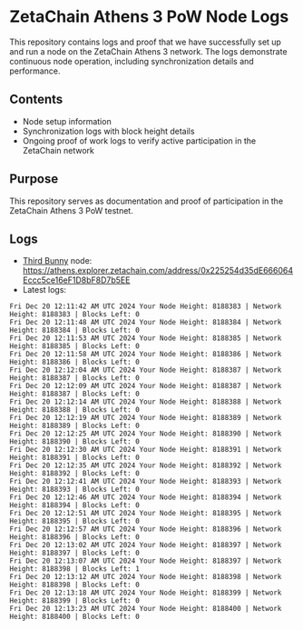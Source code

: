 # ZetaChain Athens 3 PoW Node Logs
This repository contains logs and proof that we have successfully set up and run a node on the ZetaChain Athens 3 network. The logs demonstrate continuous node operation, including synchronization details and performance.

## Contents
- Node setup information
- Synchronization logs with block height details
- Ongoing proof of work logs to verify active participation in the ZetaChain network

## Purpose
This repository serves as documentation and proof of participation in the ZetaChain Athens 3 PoW testnet.

## Logs

- [Third Bunny](https://thirdbunny.xyz/) node: https://athens.explorer.zetachain.com/address/0x225254d35dE666064Eccc5ce16eF1D8bF8D7b5EE
- Latest logs:
```
Fri Dec 20 12:11:42 AM UTC 2024 Your Node Height: 8188383 | Network Height: 8188383 | Blocks Left: 0
Fri Dec 20 12:11:48 AM UTC 2024 Your Node Height: 8188384 | Network Height: 8188384 | Blocks Left: 0
Fri Dec 20 12:11:53 AM UTC 2024 Your Node Height: 8188385 | Network Height: 8188385 | Blocks Left: 0
Fri Dec 20 12:11:58 AM UTC 2024 Your Node Height: 8188386 | Network Height: 8188386 | Blocks Left: 0
Fri Dec 20 12:12:04 AM UTC 2024 Your Node Height: 8188387 | Network Height: 8188387 | Blocks Left: 0
Fri Dec 20 12:12:09 AM UTC 2024 Your Node Height: 8188387 | Network Height: 8188387 | Blocks Left: 0
Fri Dec 20 12:12:14 AM UTC 2024 Your Node Height: 8188388 | Network Height: 8188388 | Blocks Left: 0
Fri Dec 20 12:12:19 AM UTC 2024 Your Node Height: 8188389 | Network Height: 8188389 | Blocks Left: 0
Fri Dec 20 12:12:25 AM UTC 2024 Your Node Height: 8188390 | Network Height: 8188390 | Blocks Left: 0
Fri Dec 20 12:12:30 AM UTC 2024 Your Node Height: 8188391 | Network Height: 8188391 | Blocks Left: 0
Fri Dec 20 12:12:35 AM UTC 2024 Your Node Height: 8188392 | Network Height: 8188392 | Blocks Left: 0
Fri Dec 20 12:12:41 AM UTC 2024 Your Node Height: 8188393 | Network Height: 8188393 | Blocks Left: 0
Fri Dec 20 12:12:46 AM UTC 2024 Your Node Height: 8188394 | Network Height: 8188394 | Blocks Left: 0
Fri Dec 20 12:12:51 AM UTC 2024 Your Node Height: 8188395 | Network Height: 8188395 | Blocks Left: 0
Fri Dec 20 12:12:57 AM UTC 2024 Your Node Height: 8188396 | Network Height: 8188396 | Blocks Left: 0
Fri Dec 20 12:13:02 AM UTC 2024 Your Node Height: 8188397 | Network Height: 8188397 | Blocks Left: 0
Fri Dec 20 12:13:07 AM UTC 2024 Your Node Height: 8188397 | Network Height: 8188398 | Blocks Left: 1
Fri Dec 20 12:13:12 AM UTC 2024 Your Node Height: 8188398 | Network Height: 8188398 | Blocks Left: 0
Fri Dec 20 12:13:18 AM UTC 2024 Your Node Height: 8188399 | Network Height: 8188399 | Blocks Left: 0
Fri Dec 20 12:13:23 AM UTC 2024 Your Node Height: 8188400 | Network Height: 8188400 | Blocks Left: 0
```
